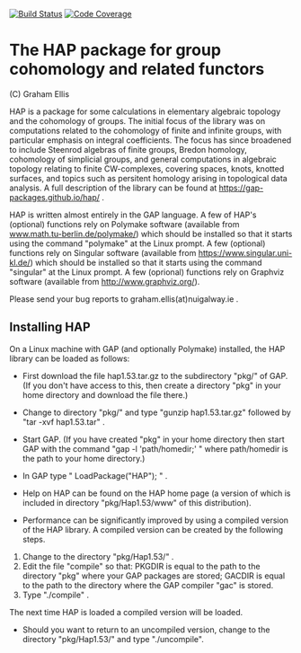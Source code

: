 [![Build Status](https://github.com/gap-packages/hap/workflows/CI/badge.svg?branch=master)](https://github.com/gap-packages/hap/actions?query=workflow%3ACI+branch%3Amaster)
[![Code Coverage](https://codecov.io/github/gap-packages/hap/coverage.svg?branch=master&token=)](https://codecov.io/gh/gap-packages/hap)

# The HAP package for group cohomology and related functors

(C) Graham Ellis

HAP is a package for some calculations in elementary algebraic topology and
the cohomology of groups. The initial focus of the library was on computations 
related to the cohomology of finite and infinite groups, with particular 
emphasis on integral coefficients. The focus has since broadened to include 
Steenrod algebras of finite groups, Bredon homology, cohomology of simplicial 
groups, and general computations in algebraic topology relating to finite 
CW-complexes, covering spaces, knots, knotted surfaces, and topics such as
 persitent homology arising in topological data analysis. A full description 
of the library can be found at https://gap-packages.github.io/hap/ .

HAP is written almost entirely in the GAP language. A few of HAP's (optional)
functions rely on Polymake software (available from
www.math.tu-berlin.de/polymake/) which should be installed so that it starts
using the command "polymake" at the Linux prompt. A few (optional) 
functions rely on Singular software (available from 
https://www.singular.uni-kl.de/) which should be installed so that it starts 
using the command "singular" at the Linux prompt. A few (oprional) functions
rely on Graphviz software (available from http://www.graphviz.org/).

Please send your bug reports to graham.ellis(at)nuigalway.ie .


## Installing HAP

On a Linux machine with GAP (and optionally Polymake) installed, the HAP
library can be loaded as follows:

* First download the file hap1.53.tar.gz to the subdirectory "pkg/" of GAP. (If
you don't have access to this, then create a directory "pkg" in your home
directory and download the file there.)

* Change to directory "pkg/" and type "gunzip hap1.53.tar.gz" followed by
"tar -xvf hap1.53.tar" .

* Start GAP. (If you have created "pkg" in your home directory then start GAP
with the command "gap -l 'path/homedir;' "   where path/homedir is the path to
your home directory.)

* In GAP type " LoadPackage("HAP"); " .

* Help on HAP can be found on the HAP home page (a version of which is
included in directory "pkg/Hap1.53/www" of this distribution).

* Performance can be significantly improved by using a compiled version of the
HAP library. A compiled version can be created by the following steps.

1. Change to the directory "pkg/Hap1.53/" .
2. Edit the file "compile" so that: PKGDIR is equal to the path to the
directory "pkg" where your GAP packages are stored; GACDIR is equal to the
path to the directory where the GAP compiler "gac" is stored.
3. Type "./compile" .

The next time HAP is loaded a compiled version will be loaded.

* Should you want to return to an uncompiled version, change to the directory
"pkg/Hap1.53/" and type "./uncompile".
